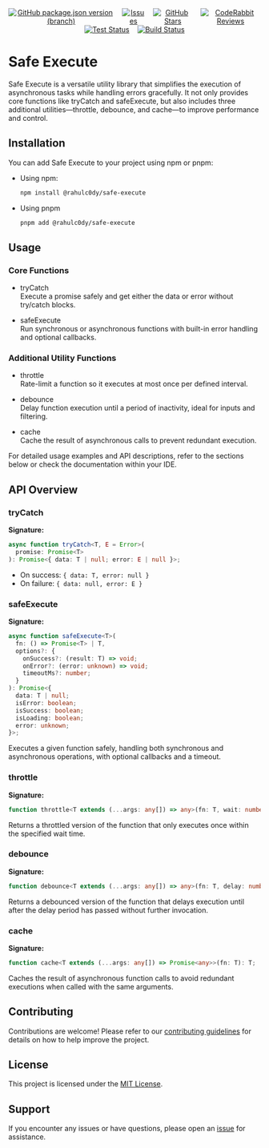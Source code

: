 <div align="center" style="display: flex; gap: 1rem; justify-content: center;">
  <a href="https://github.com/rahulc0dy/safe-execute/releases">
    <img alt="GitHub package.json version (branch)" src="https://img.shields.io/github/package-json/v/rahulc0dy/safe-execute">
  </a>
  <a href="https://github.com/rahulc0dy/safe-execute/issues">
    <img src="https://img.shields.io/github/issues/rahulc0dy/safe-execute" alt="Issues">
  </a>
  <a href="https://github.com/rahulc0dy/safe-execute">
    <img src="https://img.shields.io/github/stars/rahulc0dy/safe-execute" alt="GitHub Stars">
  </a>
  <a href="https://github.com/rahulc0dy/safe-execute">
    <img src="https://img.shields.io/coderabbit/prs/github/rahulc0dy/safe-execute?utm_source=oss&utm_medium=github&utm_campaign=rahulc0dy%2Fsafe-execute&labelColor=171717&color=FF570A&link=https%3A%2F%2Fcoderabbit.ai&label=CodeRabbit+Reviews" alt="CodeRabbit Reviews">
  </a>
</div>
<div align="center" style="display: flex; gap: 1rem; justify-content: center;">
  <a href="https://github.com/rahulc0dy/safe-execute/actions/workflows/tests.yml">
    <img src="https://github.com/rahulc0dy/safe-execute/actions/workflows/tests.yml/badge.svg" alt="Test Status">
  </a>
  <a href="https://github.com/rahulc0dy/safe-execute/actions/workflows/builds.yml">
    <img src="https://github.com/rahulc0dy/safe-execute/actions/workflows/builds.yml/badge.svg" alt="Build Status">
  </a>
</div>

# Safe Execute

Safe Execute is a versatile utility library that simplifies the execution of asynchronous tasks while handling errors gracefully. It not only provides core functions like tryCatch and safeExecute, but also includes three additional utilities—throttle, debounce, and cache—to improve performance and control.

## Installation

You can add Safe Execute to your project using npm or pnpm:

- Using npm:

  ```bash
  npm install @rahulc0dy/safe-execute
  ```

- Using pnpm

  ```bash
  pnpm add @rahulc0dy/safe-execute
  ```

## Usage

### Core Functions

- tryCatch  
  Execute a promise safely and get either the data or error without try/catch blocks.

- safeExecute  
  Run synchronous or asynchronous functions with built-in error handling and optional callbacks.

### Additional Utility Functions

- throttle  
  Rate-limit a function so it executes at most once per defined interval.

- debounce  
  Delay function execution until a period of inactivity, ideal for inputs and filtering.

- cache  
  Cache the result of asynchronous calls to prevent redundant execution.

For detailed usage examples and API descriptions, refer to the sections below or check the documentation within your IDE.

## API Overview

### tryCatch

**Signature:**

```typescript
async function tryCatch<T, E = Error>(
  promise: Promise<T>
): Promise<{ data: T | null; error: E | null }>;
```

- On success: `{ data: T, error: null }`
- On failure: `{ data: null, error: E }`

### safeExecute

**Signature:**

```typescript
async function safeExecute<T>(
  fn: () => Promise<T> | T,
  options?: {
    onSuccess?: (result: T) => void;
    onError?: (error: unknown) => void;
    timeoutMs?: number;
  }
): Promise<{
  data: T | null;
  isError: boolean;
  isSuccess: boolean;
  isLoading: boolean;
  error: unknown;
}>;
```

Executes a given function safely, handling both synchronous and asynchronous operations, with optional callbacks and a timeout.

### throttle

**Signature:**

```typescript
function throttle<T extends (...args: any[]) => any>(fn: T, wait: number): T;
```

Returns a throttled version of the function that only executes once within the specified wait time.

### debounce

**Signature:**

```typescript
function debounce<T extends (...args: any[]) => any>(fn: T, delay: number): T;
```

Returns a debounced version of the function that delays execution until after the delay period has passed without further invocation.

### cache

**Signature:**

```typescript
function cache<T extends (...args: any[]) => Promise<any>>(fn: T): T;
```

Caches the result of asynchronous function calls to avoid redundant executions when called with the same arguments.

## Contributing

Contributions are welcome! Please refer to our [contributing guidelines](CONTRIBUTING.md) for details on how to help improve the project.

## License

This project is licensed under the [MIT License](LICENSE).

## Support

If you encounter any issues or have questions, please open an [issue](https://github.com/rahulc0dy/safe-execute/issues) for assistance.
